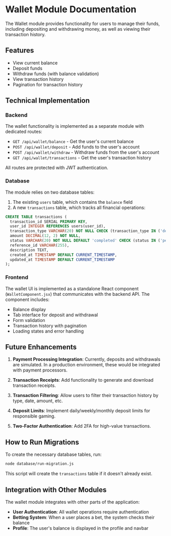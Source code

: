 # Wallet Module Documentation

The Wallet module provides functionality for users to manage their funds, including depositing and withdrawing money, as well as viewing their transaction history.

## Features

- View current balance
- Deposit funds
- Withdraw funds (with balance validation)
- View transaction history
- Pagination for transaction history

## Technical Implementation

### Backend

The wallet functionality is implemented as a separate module with dedicated routes:

- `GET /api/wallet/balance` - Get the user's current balance
- `POST /api/wallet/deposit` - Add funds to the user's account
- `POST /api/wallet/withdraw` - Withdraw funds from the user's account
- `GET /api/wallet/transactions` - Get the user's transaction history

All routes are protected with JWT authentication.

### Database

The module relies on two database tables:

1. The existing `users` table, which contains the `balance` field
2. A new `transactions` table, which tracks all financial operations:

```sql
CREATE TABLE transactions (
  transaction_id SERIAL PRIMARY KEY,
  user_id INTEGER REFERENCES users(user_id),
  transaction_type VARCHAR(20) NOT NULL CHECK (transaction_type IN ('deposit', 'withdrawal', 'bet', 'win')),
  amount DECIMAL(12, 2) NOT NULL,
  status VARCHAR(20) NOT NULL DEFAULT 'completed' CHECK (status IN ('pending', 'completed', 'failed')),
  reference_id VARCHAR(255),
  description TEXT,
  created_at TIMESTAMP DEFAULT CURRENT_TIMESTAMP,
  updated_at TIMESTAMP DEFAULT CURRENT_TIMESTAMP
);
```

### Frontend

The wallet UI is implemented as a standalone React component (`WalletComponent.jsx`) that communicates with the backend API. The component includes:

- Balance display
- Tab interface for deposit and withdrawal
- Form validation
- Transaction history with pagination
- Loading states and error handling

## Future Enhancements

1. **Payment Processing Integration**: Currently, deposits and withdrawals are simulated. In a production environment, these would be integrated with payment processors.

2. **Transaction Receipts**: Add functionality to generate and download transaction receipts.

3. **Transaction Filtering**: Allow users to filter their transaction history by type, date, amount, etc.

4. **Deposit Limits**: Implement daily/weekly/monthly deposit limits for responsible gaming.

5. **Two-Factor Authentication**: Add 2FA for high-value transactions.

## How to Run Migrations

To create the necessary database tables, run:

```bash
node database/run-migration.js
```

This script will create the `transactions` table if it doesn't already exist.

## Integration with Other Modules

The wallet module integrates with other parts of the application:

- **User Authentication**: All wallet operations require authentication
- **Betting System**: When a user places a bet, the system checks their balance
- **Profile**: The user's balance is displayed in the profile and navbar